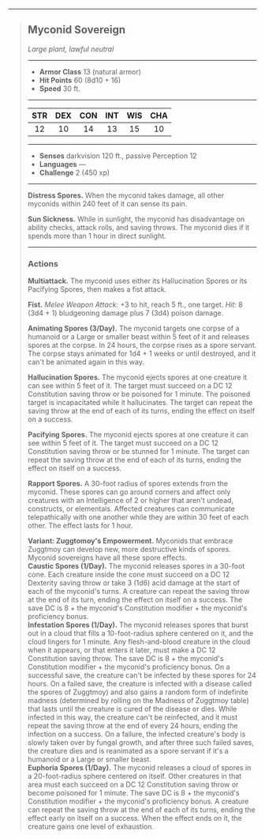 ***
> ## Myconid Sovereign
> *Large plant, lawful neutral*
> 
> ***
> 
> - **Armor Class** 13 (natural armor)
> - **Hit Points** 60 (8d10 + 16)
> - **Speed** 30 ft.
> 
> ***
> 
> |STR|DEX|CON|INT|WIS|CHA|
> |:---:|:---:|:---:|:---:|:---:|:---:|
> |12|10|14|13|15|10|
> 
> ***
> 
> - **Senses** darkvision 120 ft., passive Perception 12
> - **Languages** —
> - **Challenge** 2 (450 xp)
> 
> ***
> 
> **Distress Spores.** When the myconid takes damage, all other myconids within 240 feet of it can sense its pain.
> 
> **Sun Sickness.** While in sunlight, the myconid has disadvantage on ability checks, attack rolls, and saving throws. The myconid dies if it spends more than 1 hour in direct sunlight.
> 
> ***
> 
> ### Actions
> **Multiattack.** The myconid uses either its Hallucination Spores or its Pacifying Spores, then makes a fist attack.
> 
> **Fist.** *Melee Weapon Attack:* +3 to hit, reach 5 ft., one target. *Hit:* 8 (3d4 + 1) bludgeoning damage plus 7 (3d4) poison damage.
> 
> **Animating Spores (3/Day).** The myconid targets one corpse of a humanoid or a Large or smaller beast within 5 feet of it and releases spores at the corpse. In 24 hours, the corpse rises as a spore servant. The corpse stays animated for 1d4 + 1 weeks or until destroyed, and it can't be animated again in this way.
> 
> **Hallucination Spores.** The myconid ejects spores at one creature it can see within 5 feet of it. The target must succeed on a DC 12 Constitution saving throw or be poisoned for 1 minute. The poisoned target is incapacitated while it hallucinates. The target can repeat the saving throw at the end of each of its turns, ending the effect on itself on a success.
> 
> **Pacifying Spores.** The myconid ejects spores at one creature it can see within 5 feet of it. The target must succeed on a DC 12 Constitution saving throw or be stunned for 1 minute. The target can repeat the saving throw at the end of each of its turns, ending the effect on itself on a success.
> 
> **Rapport Spores.** A 30-foot radius of spores extends from the myconid. These spores can go around corners and affect only creatures with an Intelligence of 2 or higher that aren't undead, constructs, or elementals. Affected creatures can communicate telepathically with one another while they are within 30 feet of each other. The effect lasts for 1 hour.
> 
> **Variant: Zuggtomoy's Empowerment.** Myconids that embrace Zuggtmoy can develop new, more destructive kinds of spores. Myconid sovereigns have all these spore effects.  
> **Caustic Spores (1/Day).** The myconid releases spores in a 30-foot cone. Each creature inside the cone must succeed on a DC 12 Dexterity saving throw or take 3 (1d6) acid damage at the start of each of the myconid's turns. A creature can repeat the saving throw at the end of its turn, ending the effect on itself on a success. The save DC is 8 + the myconid's Constitution modifier + the myconid's proficiency bonus.  
> **Infestation Spores (1/Day).** The myconid releases spores that burst out in a cloud that fills a 10-foot-radius sphere centered on it, and the cloud lingers for 1 minute. Any flesh-and-blood creature in the cloud when it appears, or that enters it later, must make a DC 12 Constitution saving throw. The save DC is 8 + the myconid's Constitution modifier + the myconid's proficiency bonus. On a successful save, the creature can't be infected by these spores for 24 hours. On a failed save, the creature is infected with a disease called the spores of Zuggtmoy) and also gains a random form of indefinite madness (determined by rolling on the Madness of Zuggtmoy table) that lasts until the creature is cured of the disease or dies. While infected in this way, the creature can't be reinfected, and it must repeat the saving throw at the end of every 24 hours, ending the infection on a success. On a failure, the infected creature's body is slowly taken over by fungal growth, and after three such failed saves, the creature dies and is reanimated as a spore servant if it's a humanoid or a Large or smaller beast.  
> **Euphoria Spores (1/Day).** The myconid releases a cloud of spores in a 20-foot-radius sphere centered on itself. Other creatures in that area must each succeed on a DC 12 Constitution saving throw or become poisoned for 1 minute. The save DC is 8 + the myconid's Constitution modifier + the myconid's proficiency bonus. A creature can repeat the saving throw at the end of each of its turns, ending the effect early on itself on a success. When the effect ends on it, the creature gains one level of exhaustion.